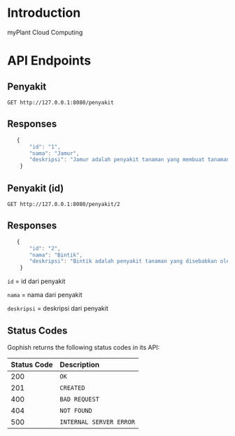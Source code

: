 # Introduction
myPlant Cloud Computing

# API Endpoints

## Penyakit

```http
GET http://127.0.0.1:8080/penyakit
```

## Responses

```javascript
   {
       "id": "1",
       "nama": "Jamur",
       "deskripsi": "Jamur adalah penyakit tanaman yang membuat tanaman layu dan rusak"
    }
```
## Penyakit (id)
```http
GET http://127.0.0.1:8080/penyakit/2
```

## Responses

```javascript
   {
       "id": "2",
       "nama": "Bintik",
       "deskripsi": "Bintik adalah penyakit tanaman yang disebabkan oleh ulat dan dapat merusak daun"
    }
```

`id` = id dari penyakit

`nama` = nama dari penyakit

`deskripsi` = deskripsi dari penyakit
## Status Codes

Gophish returns the following status codes in its API:

| Status Code | Description |
| :--- | :--- |
| 200 | `OK` |
| 201 | `CREATED` |
| 400 | `BAD REQUEST` |
| 404 | `NOT FOUND` |
| 500 | `INTERNAL SERVER ERROR` |
